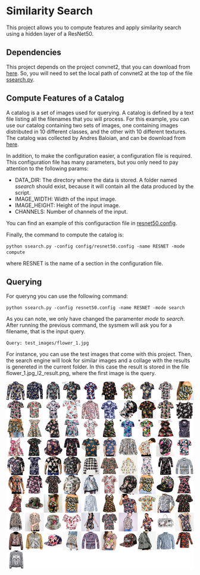 # Similarity Search
This project allows you to compute features and apply similarity search using a hidden layer of a ResNet50.

## Dependencies
This project depends on the project convnet2, that you can download from [here](https://github.com/jmsaavedrar/convnet2). So, you will need to set the local path of convnet2 at the top of the file [ssearch.py](ssearch.py).

## Compute Features of a Catalog
A catalog is a set of images used for querying. A catalog is defined by a text file listing all the filenames that you will process. For this example, you can use our catalog containing two sets of images, one containing images distributed in 10 different classes, and the other with 10 different textures.  The catalog was collected by Andres Baloian, and can be download from [here](https://www.dropbox.com/s/ri743kwqh8t6a7r/dataset_atributos.zip?dl=0).

In addition, to make the configuration easier, a configuration file is required. This configuration file has many parameters, but you only need to pay attention to the following params:

* DATA_DIR: The directory where the data is stored. A folder named *ssearch* should exist, because it will contain all the data produced by the script.
* IMAGE_WIDTH:  Width of the input image.
* IMAGE_HEIGHT: Height of the input image.
* CHANNELS: Number of channels of the input.

You can find an example of this configuraction file in [resnet50.config](config/resnet50.config).

Finally, the command to compute the catalog is:
```
python ssearch.py -config config/resnet50.config -name RESNET -mode compute
```
where RESNET is the name of a section in the configuration file.

## Querying
For queryng you can use the following command:
```
python ssearch.py -config resnet50.config -name RESNET -mode search
```

As you can note, we only have changed the paramenter *mode* to *search*. After running the previous command, the sysmem will ask you for a filename, that is the input query.
```
Query: test_images/flower_1.jpg
```
For instance, you can use the test images that come with this project.  Then, the search engine will look for similar images and a collage with the results is genereted in the current folder. In this case the result is stored in the file flower_1.jpg_l2_result.png, where the first image is the query.

![aa](flower_1.jpg_l2_result.png)



